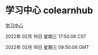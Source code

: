 # 学习中心 colearnhub
[学习中心](http://:56308/colearnhub/)

2022年 02月 16日 星期三 17:50:08 CST

2022年 02月 16日 星期三 09:50:08 GMT
